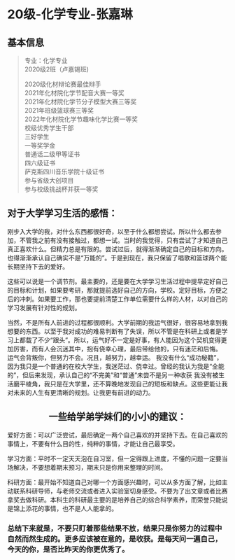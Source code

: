 # 20级-化学专业-张嘉琳


## 基本信息
> 专业：化学专业<br>
> 2020级2班（卢嘉锡班)<br>
> 
>2020级化材辩论赛最佳辩手<br>
2021年化材院化学节配音大赛一等奖<br>
2021年化材院化学节分子模型大赛三等奖<br>
2021年班级篮球赛三等奖<br>
2022年化材院化学节趣味化学比赛一等奖<br>
校级优秀学生干部<br>
三好学生<br>
一等奖学金<br>
普通话二级甲等证书<br>
四六级证书<br>
萨克斯四川音乐学院十级证书<br>
参与省级大创项目<br>
参与校级挑战杯并获一等奖<br>


## 对于大学学习生活的感悟：
刚步入大学的我，对什么东西都很好奇，以至于什么都想尝试。所以什么都去参加，不管我之前有没有接触过，都想一试。当时的我觉得，只有尝试了才知道自己真正喜欢什么。但精力总是有限的。尝试过后，就得渐渐确定自己的目标和方向。也得渐渐承认自己确实不是“万能的”。于是到现在，我只保留了唱歌和篮球两个能长期坚持下去的爱好。

这些可以说是一个调节剂。最主要的，还是要在大学学习生活过程中提早定好自己的目标和计划，如果要考研，那就提前选好自己的方向，学校。定好目标，方便之后的冲刺。如果要工作，那也要提前清楚工作单位需要什么样的人材，以对自己的学习发展有针对性的规划。

当然，不是所有人前进的过程都很顺利。大学前期的我运气很好，很容易地拿到我想要的东西。以至于我对成功的难易判断有了失误，所以不管是在科研上或者是学习上都载了不少“跟头”。所以，运气好不一定是好事，有人能因为这个契机变得更加厉害，而有人会沉迷其中，抱有侥幸心理，最后带给他的，只有迷茫和后悔。
运气会背叛你，但努力不会。况且，越努力，越幸运。
我没有什么“成功秘籍”，因为我只是一个普通的在校大学生，我迷茫过、侥幸过。曾经的我认为我是“全能的”，但后来发现，承认自己的“不完美”和“普通”未尝不是另一种收获
我没有被生活磨平棱角，我只是在大学里，还不算晚地发现自己的短板和缺点。这些更能让我对未来的人生有更清晰的规划。让我更有前进的动力。

## <center>一些给学弟学妹们的小小的建议：</center>

爱好方面：可以广泛尝试，最后确定一两个自己喜欢的并坚持下去。在自己喜欢的事情上，不要有什么目的性，纯粹的事情，才能让自己最享受。

学习方面：平时不一定天天泡在自习室，但一定得跟上进度，不懂的问题一定要当场解决，不要想着期末预习，期末只是你用来整理的时间。

科研方面：最开始不知道自己对哪一个方面感兴趣时，可以从多方面了解，比如主动联系科研导师，与老师交流或者进入实验室切身感受。不要为了出文章或者比赛拿奖去做科研。本科生的科研最主要的是培养自己的综合科学素养，而荣誉只能说是锦上添花的事情，也不是人人能拿的。


### **总结下来就是，不要只盯着那些结果不放，结果只是你努力的过程中自然而然生成的。更多应该被在意的，是收获。是每天问一遍自己，今天的你，是否比昨天的你更优秀了。**
